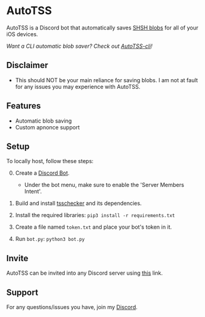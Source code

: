 # AutoTSS
AutoTSS is a Discord bot that automatically saves [SHSH blobs](https://www.theiphonewiki.com/wiki/SHSH) for all of your iOS devices.

*Want a CLI automatic blob saver? Check out [AutoTSS-cli](https://github.com/m1stadev/autotss-cli/)!*

## Disclaimer
- This should NOT be your main reliance for saving blobs. I am not at fault for any issues you may experience with AutoTSS.

## Features
- Automatic blob saving
- Custom apnonce support

## Setup
To locally host, follow these steps:

0. Create a [Discord Bot](https://discord.com/developers/applications/).
    - Under the bot menu, make sure to enable the 'Server Members Intent'.

1. Build and install [tsschecker](https://github.com/tihmstar/tsschecker/) and its dependencies.

2. Install the required libraries:
`pip3 install -r requirements.txt`

3. Create a file named `token.txt` and place your bot's token in it.

4. Run `bot.py`:
`python3 bot.py`

## Invite
AutoTSS can be invited into any Discord server using [this](https://discord.com/oauth2/authorize?client_id=804072225723383818&scope=bot&permissions=93184) link.

## Support
For any questions/issues you have, join my [Discord](https://discord.gg/fAngssA/).
